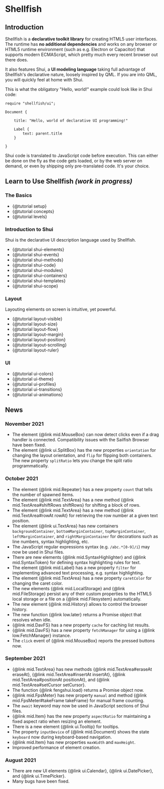 # Shellfish

## Introduction

Shellfish is a **declarative toolkit library** for creating HTML5 user
interfaces.
The runtime has **no additional dependencies** and works on any browser or HTML5
runtime environment (such as e.g. Electron or Capacitor) that supports
modern ECMAScript, which pretty much every recent browser out there does.

It also features Shui, a **UI modeling language** taking full advantage
of Shellfish's declarative nature, loosely inspired by QML. If you are into
QML, you will quickly feel at home with Shui.

This is what the obligatory "Hello, world!" example could look like in Shui code:

```
require "shellfish/ui";

Document {

    title: "Hello, world of declarative UI programming!"

    Label {
        text: parent.title
    }

}
```

Shui code is translated to JavaScript code before execution. This can either
be done on the fly as the code gets loaded, or by the web server on demand, 
or even by shipping only pre-translated code. It's your choice.

## Learn to Use Shellfish *(work in progress)*

### The Basics

* {@tutorial setup}
* {@tutorial concepts}
* {@tutorial levels}

### Introduction to Shui

Shui is the declarative UI description language used by Shellfish.

* {@tutorial shui-elements}
* {@tutorial shui-events}
* {@tutorial shui-methods}
* {@tutorial shui-code}
* {@tutorial shui-modules}
* {@tutorial shui-containers}
* {@tutorial shui-templates}
* {@tutorial shui-scope}

### Layout

Layouting elements on screen is intuitive, yet powerful.

* {@tutorial layout-visible}
* {@tutorial layout-size}
* {@tutorial layout-flow}
* {@tutorial layout-margin}
* {@tutorial layout-position}
* {@tutorial layout-scrolling}
* {@tutorial layout-ruler}

### UI

* {@tutorial ui-colors}
* {@tutorial ui-theme}
* {@tutorial ui-profiles}
* {@tutorial ui-transitions}
* {@tutorial ui-animations}

<!--
### UI

* Assigning Colors
* Using Themes
* Representing Lists of Data
* Defering Loading of Elements
* Animations and Easing Curves
* Using Timers
* Drag & Drop

### Filesystem

* Opening File Dialogs
* The Offline Filesystem
* Implementing New Filesystems

### Communication

* Using WebSockets
* Filesystems

### Asynchronous Programming

* Running Tasks in a Thread Pool
* Using Callback Functions
* Implementing the Active Object Pattern

### Multimedia and Game Technology

* Using the Canvas
* Accessing the Web Cam
* Playing Videos
* Reading Gamepad Input
* Scrolling a Tile Map
* FrameTimer
* Measuring the Frames per Second

### Shellfish 3D

* Composing a 3D Scene
* Materials and Textures
* Loading Models
* Detecting Collisions

### Extending Classes

* The Modules Manager
* Deriving from Object
* Deriving from Item

### Debugging

* The Debug Dump
-->


## News

### November 2021
* The element {@link mid.MouseBox} can now detect clicks even if a drag handler
  is connected. Compatibility issues with the Sailfish Browser have been fixed.
* The element {@link ui.SplitBox} has the new properties `orientation` for
  changing the layout orientation, and `flip` for flipping both containers.
  The new property `splitRatio` lets you change the split ratio programmatically.

### October 2021
* The element {@link mid.Repeater} has a new property `count` that tells the number
  of spawned items.
* The element {@link mid.TextArea} has a new method {@link mid.TextArea#shiftRows shiftRows}
  for shifting a block of rows.
* The element {@link mid.TextArea} has a new method {@link mid.TextArea#rowAt rowAt}
  for retrieving the row number at a given text position.
* The element {@link ui.TextArea} has new containers `backgroundContainer`,
  `bottomMarginContainer`, `topMarginContainer`, `leftMarginContainer`, and
  `rightMarginContainer` for decorations such as line numbers, syntax highlighting,
  etc.
* The JavaScript regular expressions syntax (e.g. `/abc.*[0-9]/i`) may now be used
  in Shui files.
* There are new elements {@link mid.SyntaxHighlighter} and {@link mid.SyntaxToken}
  for defining syntax highlighting rules for text.
* The element {@link mid.Label} has a new property `filter` for implementing advanced
  text processing, e.g. syntax highlighting.
* The element {@link mid.TextArea} has a new property `caretColor` for changing the
  caret color.
* The new elements {@link mid.LocalStorage} and {@link mid.FileStorage} persist any of their
  custom properties to the HTML5 local storage or a file on a {@link mid.Filesystem} automatically.
* The new element {@link mid.History} allows to control the browser history.
* The new function {@link low.later} returns a Promise object that resolves when
  idle.
* {@link mid.DavFS} has a new property `cache` for caching list results.
* {@link mid.DavFS} has a new property `fetchManager` for using a {@link low.FetchManager}
  instance.
* The `click` event of {@link mid.MouseBox} reports the pressed buttons now.

### September 2021
* {@link mid.TextArea} has new methods {@link mid.TextArea#eraseAt eraseAt},
  {@link mid.TextArea#insertAt insertAt}, {@link mid.TextArea#positionAt positionAt},
  and {@link mid.TextArea#setCursor setCursor}.
* The function {@link fengshui.load} returns a Promise object now.
* {@link mid.FpsMeter} has new property `manual` and method
  {@link mid.FpsMeter#takeFrame takeFrame} for manual frame counting.
* The `await` keyword may now be used in JavaScript sections of Shui files.
* {@link mid.Item} has the new property `aspectRatio` for maintaining a fixed aspect
  ratio when resizing an element.
* There is a new element {@link ui.Tooltip} for tooltips.
* The property `inputDevice` of {@link mid.Document} shows the state `keyboard` now
  during keyboard-based navigation.
* {@link mid.Item} has new properties `maxWidth` and `maxHeight`.
* Improved performance of element creation.

### August 2021
* There are new UI elements {@link ui.Calendar}, {@link ui.DatePicker}, and {@link ui.TimePicker}.
* Many bugs have been fixed.
